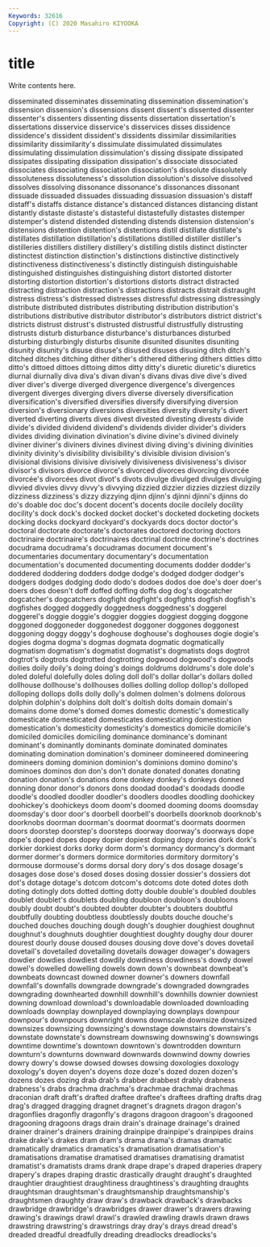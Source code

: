 ```yaml
---
Keywords: 32616
Copyright: (C) 2020 Masahiro KIYOOKA
---
```


# title

Write contents here.

disseminated disseminates disseminating dissemination dissemination's
dissension dissension's dissensions dissent dissent's dissented dissenter dissenter's dissenters dissenting
dissents dissertation dissertation's dissertations disservice disservice's disservices disses dissidence dissidence's
dissident dissident's dissidents dissimilar dissimilarities dissimilarity dissimilarity's dissimulate dissimulated dissimulates
dissimulating dissimulation dissimulation's dissing dissipate dissipated dissipates dissipating dissipation dissipation's
dissociate dissociated dissociates dissociating dissociation dissociation's dissolute dissolutely dissoluteness dissoluteness's
dissolution dissolution's dissolve dissolved dissolves dissolving dissonance dissonance's dissonances dissonant
dissuade dissuaded dissuades dissuading dissuasion dissuasion's distaff distaff's distaffs distance
distance's distanced distances distancing distant distantly distaste distaste's distasteful distastefully
distastes distemper distemper's distend distended distending distends distension distension's distensions
distention distention's distentions distil distillate distillate's distillates distillation distillation's distillations
distilled distiller distiller's distilleries distillers distillery distillery's distilling distils distinct
distincter distinctest distinction distinction's distinctions distinctive distinctively distinctiveness distinctiveness's distinctly
distinguish distinguishable distinguished distinguishes distinguishing distort distorted distorter distorting distortion
distortion's distortions distorts distract distracted distracting distraction distraction's distractions distracts
distrait distraught distress distress's distressed distresses distressful distressing distressingly distribute
distributed distributes distributing distribution distribution's distributions distributive distributor distributor's distributors
district district's districts distrust distrust's distrusted distrustful distrustfully distrusting distrusts
disturb disturbance disturbance's disturbances disturbed disturbing disturbingly disturbs disunite disunited
disunites disuniting disunity disunity's disuse disuse's disused disuses disusing ditch
ditch's ditched ditches ditching dither dither's dithered dithering dithers ditties
ditto ditto's dittoed dittoes dittoing dittos ditty ditty's diuretic diuretic's
diuretics diurnal diurnally diva diva's divan divan's divans divas dive
dive's dived diver diver's diverge diverged divergence divergence's divergences divergent
diverges diverging divers diverse diversely diversification diversification's diversified diversifies diversify
diversifying diversion diversion's diversionary diversions diversities diversity diversity's divert diverted
diverting diverts dives divest divested divesting divests divide divide's divided
dividend dividend's dividends divider divider's dividers divides dividing divination divination's
divine divine's divined divinely diviner diviner's diviners divines divinest diving
diving's divining divinities divinity divinity's divisibility divisibility's divisible division division's
divisional divisions divisive divisively divisiveness divisiveness's divisor divisor's divisors divorce
divorce's divorced divorces divorcing divorcée divorcée's divorcées divot divot's divots
divulge divulged divulges divulging divvied divvies divvy divvy's divvying dizzied
dizzier dizzies dizziest dizzily dizziness dizziness's dizzy dizzying djinn djinn's
djinni djinni's djinns do do's doable doc doc's docent docent's
docents docile docilely docility docility's dock dock's docked docket docket's
docketed docketing dockets docking docks dockyard dockyard's dockyards docs doctor
doctor's doctoral doctorate doctorate's doctorates doctored doctoring doctors doctrinaire doctrinaire's
doctrinaires doctrinal doctrine doctrine's doctrines docudrama docudrama's docudramas document document's
documentaries documentary documentary's documentation documentation's documented documenting documents dodder dodder's
doddered doddering dodders dodge dodge's dodged dodger dodger's dodgers dodges
dodging dodo dodo's dodoes dodos doe doe's doer doer's doers
does doesn't doff doffed doffing doffs dog dog's dogcatcher dogcatcher's
dogcatchers dogfight dogfight's dogfights dogfish dogfish's dogfishes dogged doggedly doggedness
doggedness's doggerel doggerel's doggie doggie's doggier doggies doggiest dogging doggone
doggoned doggoneder doggonedest doggoner doggones doggonest doggoning doggy doggy's doghouse
doghouse's doghouses dogie dogie's dogies dogma dogma's dogmas dogmata dogmatic
dogmatically dogmatism dogmatism's dogmatist dogmatist's dogmatists dogs dogtrot dogtrot's dogtrots
dogtrotted dogtrotting dogwood dogwood's dogwoods doilies doily doily's doing doing's
doings doldrums doldrums's dole dole's doled doleful dolefully doles doling
doll doll's dollar dollar's dollars dolled dollhouse dollhouse's dollhouses dollies
dolling dollop dollop's dolloped dolloping dollops dolls dolly dolly's dolmen
dolmen's dolmens dolorous dolphin dolphin's dolphins dolt dolt's doltish dolts
domain domain's domains dome dome's domed domes domestic domestic's domestically
domesticate domesticated domesticates domesticating domestication domestication's domesticity domesticity's domestics domicile
domicile's domiciled domiciles domiciling dominance dominance's dominant dominant's dominantly dominants
dominate dominated dominates dominating domination domination's domineer domineered domineering domineers
doming dominion dominion's dominions domino domino's dominoes dominos don don's
don't donate donated donates donating donation donation's donations done donkey
donkey's donkeys donned donning donor donor's donors dons doodad doodad's
doodads doodle doodle's doodled doodler doodler's doodlers doodles doodling doohickey
doohickey's doohickeys doom doom's doomed dooming dooms doomsday doomsday's door
door's doorbell doorbell's doorbells doorknob doorknob's doorknobs doorman doorman's doormat
doormat's doormats doormen doors doorstep doorstep's doorsteps doorway doorway's doorways
dope dope's doped dopes dopey dopier dopiest doping dopy dories
dork dork's dorkier dorkiest dorks dorky dorm dorm's dormancy dormancy's
dormant dormer dormer's dormers dormice dormitories dormitory dormitory's dormouse dormouse's
dorms dorsal dory dory's dos dosage dosage's dosages dose dose's
dosed doses dosing dossier dossier's dossiers dot dot's dotage dotage's
dotcom dotcom's dotcoms dote doted dotes doth doting dotingly dots
dotted dotting dotty double double's doubled doubles doublet doublet's doublets
doubling doubloon doubloon's doubloons doubly doubt doubt's doubted doubter doubter's
doubters doubtful doubtfully doubting doubtless doubtlessly doubts douche douche's douched
douches douching dough dough's doughier doughiest doughnut doughnut's doughnuts doughtier
doughtiest doughty doughy dour dourer dourest dourly douse doused douses
dousing dove dove's doves dovetail dovetail's dovetailed dovetailing dovetails dowager
dowager's dowagers dowdier dowdies dowdiest dowdily dowdiness dowdiness's dowdy dowel
dowel's dowelled dowelling dowels down down's downbeat downbeat's downbeats downcast
downed downer downer's downers downfall downfall's downfalls downgrade downgrade's downgraded
downgrades downgrading downhearted downhill downhill's downhills downier downiest downing download
download's downloadable downloaded downloading downloads downplay downplayed downplaying downplays downpour
downpour's downpours downright downs downscale downsize downsized downsizes downsizing downsizing's
downstage downstairs downstairs's downstate downstate's downstream downswing downswing's downswings downtime
downtime's downtown downtown's downtrodden downturn downturn's downturns downward downwards downwind
downy dowries dowry dowry's dowse dowsed dowses dowsing doxologies doxology
doxology's doyen doyen's doyens doze doze's dozed dozen dozen's dozens
dozes dozing drab drab's drabber drabbest drably drabness drabness's drabs
drachma drachma's drachmae drachmai drachmas draconian draft draft's drafted draftee
draftee's draftees drafting drafts drag drag's dragged dragging dragnet dragnet's
dragnets dragon dragon's dragonflies dragonfly dragonfly's dragons dragoon dragoon's dragooned
dragooning dragoons drags drain drain's drainage drainage's drained drainer drainer's
drainers draining drainpipe drainpipe's drainpipes drains drake drake's drakes dram
dram's drama drama's dramas dramatic dramatically dramatics dramatics's dramatisation dramatisation's
dramatisations dramatise dramatised dramatises dramatising dramatist dramatist's dramatists drams drank
drape drape's draped draperies drapery drapery's drapes draping drastic drastically
draught draught's draughted draughtier draughtiest draughtiness draughtiness's draughting draughts draughtsman
draughtsman's draughtsmanship draughtsmanship's draughtsmen draughty draw draw's drawback drawback's drawbacks
drawbridge drawbridge's drawbridges drawer drawer's drawers drawing drawing's drawings drawl
drawl's drawled drawling drawls drawn draws drawstring drawstring's drawstrings dray
dray's drays dread dread's dreaded dreadful dreadfully dreading dreadlocks dreadlocks's
